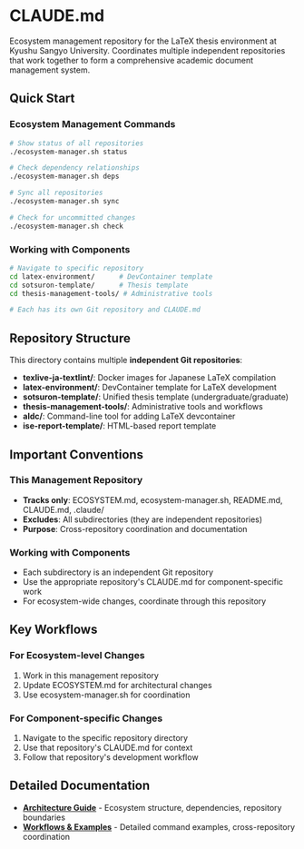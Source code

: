 # CLAUDE.md

Ecosystem management repository for the LaTeX thesis environment at Kyushu Sangyo University. Coordinates multiple independent repositories that work together to form a comprehensive academic document management system.

## Quick Start

### Ecosystem Management Commands
```bash
# Show status of all repositories
./ecosystem-manager.sh status

# Check dependency relationships
./ecosystem-manager.sh deps

# Sync all repositories
./ecosystem-manager.sh sync

# Check for uncommitted changes
./ecosystem-manager.sh check
```

### Working with Components
```bash
# Navigate to specific repository
cd latex-environment/      # DevContainer template
cd sotsuron-template/      # Thesis template
cd thesis-management-tools/ # Administrative tools

# Each has its own Git repository and CLAUDE.md
```

## Repository Structure

This directory contains multiple **independent Git repositories**:

- **texlive-ja-textlint/**: Docker images for Japanese LaTeX compilation
- **latex-environment/**: DevContainer template for LaTeX development
- **sotsuron-template/**: Unified thesis template (undergraduate/graduate)
- **thesis-management-tools/**: Administrative tools and workflows
- **aldc/**: Command-line tool for adding LaTeX devcontainer
- **ise-report-template/**: HTML-based report template

## Important Conventions

### This Management Repository
- **Tracks only**: ECOSYSTEM.md, ecosystem-manager.sh, README.md, CLAUDE.md, .claude/
- **Excludes**: All subdirectories (they are independent repositories)
- **Purpose**: Cross-repository coordination and documentation

### Working with Components
- Each subdirectory is an independent Git repository
- Use the appropriate repository's CLAUDE.md for component-specific work
- For ecosystem-wide changes, coordinate through this repository

## Key Workflows

### For Ecosystem-level Changes
1. Work in this management repository
2. Update ECOSYSTEM.md for architectural changes
3. Use ecosystem-manager.sh for coordination

### For Component-specific Changes
1. Navigate to the specific repository directory
2. Use that repository's CLAUDE.md for context
3. Follow that repository's development workflow

## Detailed Documentation

- **[Architecture Guide](docs/CLAUDE-ARCHITECTURE.md)** - Ecosystem structure, dependencies, repository boundaries
- **[Workflows & Examples](docs/CLAUDE-WORKFLOWS.md)** - Detailed command examples, cross-repository coordination